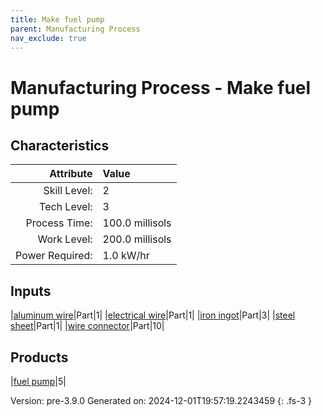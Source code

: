 ```yaml
---
title: Make fuel pump
parent: Manufacturing Process
nav_exclude: true
---
```

# Manufacturing Process - Make fuel pump


## Characteristics

| Attribute      | Value |
|--------:|:------|
|Skill Level:|2|
|Tech Level:|3|
|Process Time:|100.0 millisols|
|Work Level:|200.0 millisols|
|Power Required:|1.0 kW/hr|

## Inputs

|[aluminum wire](../part/aluminum-wire.html)|Part|1|
|[electrical wire](../part/electrical-wire.html)|Part|1|
|[iron ingot](../part/iron-ingot.html)|Part|3|
|[steel sheet](../part/steel-sheet.html)|Part|1|
|[wire connector](../part/wire-connector.html)|Part|10|

## Products

|[fuel pump](../part/fuel-pump.html)|5|


Version: pre-3.9.0 Generated on: 2024-12-01T19:57:19.2243459
{: .fs-3 }

